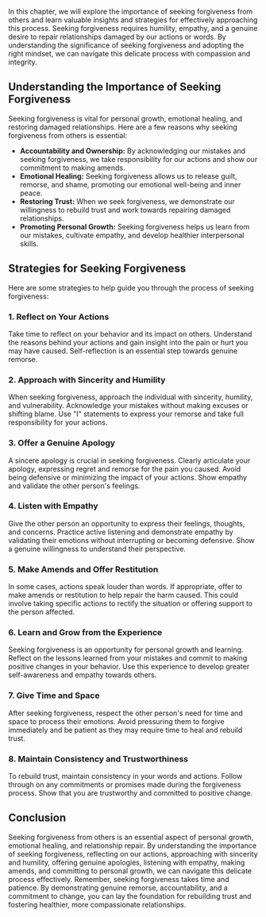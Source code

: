
In this chapter, we will explore the importance of seeking forgiveness from others and learn valuable insights and strategies for effectively approaching this process. Seeking forgiveness requires humility, empathy, and a genuine desire to repair relationships damaged by our actions or words. By understanding the significance of seeking forgiveness and adopting the right mindset, we can navigate this delicate process with compassion and integrity.

Understanding the Importance of Seeking Forgiveness
---------------------------------------------------

Seeking forgiveness is vital for personal growth, emotional healing, and restoring damaged relationships. Here are a few reasons why seeking forgiveness from others is essential:

* **Accountability and Ownership:** By acknowledging our mistakes and seeking forgiveness, we take responsibility for our actions and show our commitment to making amends.
* **Emotional Healing:** Seeking forgiveness allows us to release guilt, remorse, and shame, promoting our emotional well-being and inner peace.
* **Restoring Trust:** When we seek forgiveness, we demonstrate our willingness to rebuild trust and work towards repairing damaged relationships.
* **Promoting Personal Growth:** Seeking forgiveness helps us learn from our mistakes, cultivate empathy, and develop healthier interpersonal skills.

Strategies for Seeking Forgiveness
----------------------------------

Here are some strategies to help guide you through the process of seeking forgiveness:

### 1. Reflect on Your Actions

Take time to reflect on your behavior and its impact on others. Understand the reasons behind your actions and gain insight into the pain or hurt you may have caused. Self-reflection is an essential step towards genuine remorse.

### 2. Approach with Sincerity and Humility

When seeking forgiveness, approach the individual with sincerity, humility, and vulnerability. Acknowledge your mistakes without making excuses or shifting blame. Use "I" statements to express your remorse and take full responsibility for your actions.

### 3. Offer a Genuine Apology

A sincere apology is crucial in seeking forgiveness. Clearly articulate your apology, expressing regret and remorse for the pain you caused. Avoid being defensive or minimizing the impact of your actions. Show empathy and validate the other person's feelings.

### 4. Listen with Empathy

Give the other person an opportunity to express their feelings, thoughts, and concerns. Practice active listening and demonstrate empathy by validating their emotions without interrupting or becoming defensive. Show a genuine willingness to understand their perspective.

### 5. Make Amends and Offer Restitution

In some cases, actions speak louder than words. If appropriate, offer to make amends or restitution to help repair the harm caused. This could involve taking specific actions to rectify the situation or offering support to the person affected.

### 6. Learn and Grow from the Experience

Seeking forgiveness is an opportunity for personal growth and learning. Reflect on the lessons learned from your mistakes and commit to making positive changes in your behavior. Use this experience to develop greater self-awareness and empathy towards others.

### 7. Give Time and Space

After seeking forgiveness, respect the other person's need for time and space to process their emotions. Avoid pressuring them to forgive immediately and be patient as they may require time to heal and rebuild trust.

### 8. Maintain Consistency and Trustworthiness

To rebuild trust, maintain consistency in your words and actions. Follow through on any commitments or promises made during the forgiveness process. Show that you are trustworthy and committed to positive change.

Conclusion
----------

Seeking forgiveness from others is an essential aspect of personal growth, emotional healing, and relationship repair. By understanding the importance of seeking forgiveness, reflecting on our actions, approaching with sincerity and humility, offering genuine apologies, listening with empathy, making amends, and committing to personal growth, we can navigate this delicate process effectively. Remember, seeking forgiveness takes time and patience. By demonstrating genuine remorse, accountability, and a commitment to change, you can lay the foundation for rebuilding trust and fostering healthier, more compassionate relationships.
